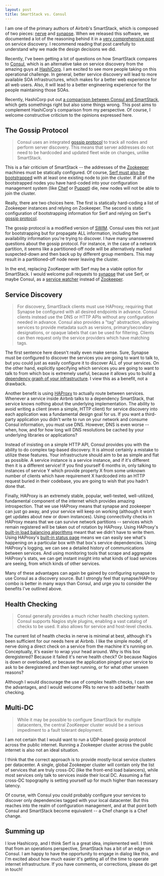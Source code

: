 ```yaml
---
layout: post
title: SmartStack vs. Consul
---
```


I am one of the primary authors of Airbnb's SmartStack, which is composed of two pieces: [nerve](https://github.com/airbnb/nerve) and [synapse](https://github.com/airbnb/synapse).
When we released this software, we documented a lot of the reasoning behind it in a [very comprehensive post](http://nerds.airbnb.com/smartstack-service-discovery-cloud/) on service discovery.
I recommend reading that post carefully to understand why we made the design decisions we did.

Recently, I've been getting a lot of questions on how SmartStack compares to [Consul](http://www.hashicorp.com/blog/consul.html), which is an alternative take on service discovery from the amazing guys at [HashiCorp](http://www.hashicorp.com/).
I am excited to see more people taking on this operational challenge.
In general, better service discovery will lead to more available SOA infrastructures, which makes for a better web experience for all web users.
Also, it will lead to a better engineering experience for the people maintaining those SOAs.

Recently, HashiCorp put out [a comparison between Consul and SmartStack](http://www.consul.io/intro/vs/smartstack.html), which gets somethings right but also some things wrong.
This post aims to complement HashiCorp's comparison from my perspective.
Of course, I welcome constructive criticism to the opinions expressed here.

## The Gossip Protocol ##

> Consul uses an integrated [gossip protocol](http://www.consul.io/docs/internals/gossip.html) to track all nodes and perform server discovery.
> This means that server addresses do not need to be hardcoded and updated fleet wide on changes, unlike SmartStack.

This is a fair criticism of SmartStack -- the addresses of the [Zookeeper](https://zookeeper.apache.org/) machines must be statically configured.
Of course, [Serf must also be bootstrapped](http://www.serfdom.io/intro/getting-started/join.html) with at least one existing node to join the cluster.
If all of the bootstrapped nodes you have hard-coded into your configuration management system (like [Chef](http://www.getchef.com/chef/) or [Puppet](http://puppetlabs.com/)) die, new nodes will not be able to join the cluster.

Really, there are two choices here.
The first is statically hard-coding a list of Zookeeper instances and relying on Zookeeper.
The second is static configuration of bootstrapping information for Serf and relying on Serf's [gossip protocol](http://www.serfdom.io/docs/internals/gossip.html).

The gossip protocol is a modified version of [SWIM](http://www.cs.cornell.edu/~asdas/research/dsn02-swim.pdf).
Consul uses this not just for bootstrapping but for propagate ALL information, including the availability information you're trying to discover.
I have many unanswered questions about the gossip protocol.
For instance, in the case of a network partition, it seems like a partitioned-off node will be alternatively marked suspected-down and then back up by different group members.
This may result in a partitioned-off node never leaving the cluster.

In the end, replacing ZooKeeper with Serf may be a viable option for SmartStack.
I would welcome pull requests to [synapse](https://github.com/airbnb/synapse) that use Serf, or maybe Consul, as a [service watcher](https://github.com/airbnb/synapse/tree/master/lib/synapse/service_watcher) instead of [Zookeeper](https://github.com/airbnb/synapse/blob/master/lib/synapse/service_watcher/zookeeper.rb).

## Service Discovery ##

> For discovery, SmartStack clients must use HAProxy, requiring that Synapse be configured with all desired endpoints in advance.
> Consul clients instead use the DNS or HTTP APIs without any configuration needed in advance.
> Consul also provides a "tag" abstraction, allowing services to provide metadata such as versions, primary/secondary designations, or opaque labels that can be used for filtering.
> Clients can then request only the service providers which have matching tags.

The first sentence here doesn't really even make sense.
Sure, Synapse must be configured to discover the services you are going to want to talk to, but you could just as easily configure it to discover ALL of your services.
On the other hand, explicitly specifying which services you are going to want to talk to from which box is extremely useful, because it allows you to build [a dependency graph of your infrastructure](/static/images/airbnb-infrastructure-oct13.png).
I view this as a benefit, not a drawback.

Another benefit is using [HAProxy](http://haproxy.1wt.eu/#desc) to actually route between services.
Whenever a service inside Airbnb talks to a dependency SmartStack, that service knows nothing about the underlying implementation.
The ability to avoid writing a client (even a simple, HTTP client) for service discovery into each application was a fundamental design goal for us.
If you want a third-party application you didn't write to run on your network and consume Consul information, you must use DNS.
However, DNS is even worse -- when, how, and for how long will DNS resolutions be cached by your underlying libraries or applications?

Instead of insisting on a simple HTTP API, Consul provides you with the ability to do complex tag-based discovery.
It is almost certainly a mistake to utilize these features.
Your infrastructure should aim to be as simple and flat as possible.
A service instance is a service instance, and if it's different then it is a different service!
If you find yourself 6 months in, only talking to instances of service Y which provide property X from some unknown number of clients which have requirement X hardcoded into an HTTP request buried in their codebase, you are going to wish that you hadn't done that.

Finally, HAProxy is an extremely stable, popular, well-tested, well-utilized, fundamental component of the internet which provides amazing introspection.
That we use HAProxy means that synapse and zookeeper can just go away, and your service will keep on working (although it won't get updates about new or down instances).
Using connectivity checks in HAProxy means that we can survive network partitions -- services which remain registered will be taken out of rotation by HAProxy.
Using HAProxy's [built-in load balancing algorithms](http://docs.neo4j.org/chunked/stable/ha-haproxy.html) meant that we didn't have to write them.
Using HAProxy's [built-in status page](http://haproxy.1wt.eu/img/haproxy-stats.png) means we can easily see what's happening on a particular box with that box's service dependencies.
Using HAProxy's logging, we can see a detailed history of communications between services.
And using monitoring tools that scrape and aggregate HAProxy's stats, we can get instant insight into what kinds of load services are seeing, from which kinds of other services.

Many of these advantages can again be gained by configuring synapse to use Consul as a discovery source.
But I strongly feel that synapse/HAProxy combo is better in many ways than Consul, and urge you to consider the benefits I've outlined above.

## Health Checking ##

> Consul generally provides a much richer health checking system.
> Consul supports Nagios style plugins, enabling a vast catalog of checks to be used.
> It also allows for service and host-level checks.

The current list of health checks in nerve is minimal at best, although it's been sufficient for our needs here at Airbnb.
I like the simple model, of nerve doing a direct check on a service from the machine it's running on.
Conceptually, it's easier to wrap your head around.
Why is this box deregistered?
Because it failed it's nerve health check?
Or because Nagios is down or overloaded, or because the application pinged your service to ask to be deregistered and then kept running, or for what other unseen reasons?

Although I would discourage the use of complex health checks, I can see the advantages, and I would welcome PRs to nerve to add better health checking.

## Multi-DC ##

> While it may be possible to configure SmartStack for multiple datacenters, the central ZooKeeper cluster would be a serious impediment to a fault tolerant deployment.

I am not certain that I would want to run a UDP-based gossip protocol across the public internet.
Running a Zookeeper cluster across the public internet is also not an ideal situation.

I think that the correct approach is to provide mostly-local service clusters per datacenter.
A single, global Zookeeper cluster will contain only the list of services that are truly cross-DC (like the front-end load balancers), while most services only talk to services inside their local DC.
Assuming a flat cross-DC topography is setting yourself up for much higher than necessary latency.

Of course, with Consul you could probably configure your services to discover only dependencies tagged with your local datacenter.
But this reaches into the realm of configuration management, and at that point both Consul and SmartStack become equivalent -- a Chef change is a Chef change.

## Summing up ##

I love Hashicorp, and I think Serf is a great idea, implemented well.
I think that from an operations perspective, SmartStack has a bit of an edge on Consul.
I am happy to have the opportunity to engage in dialog like this, and I'm excited about how much easier it's getting all of the time to operate internet infrastructure.
If you have comments, or corrections, please do get in touch!
